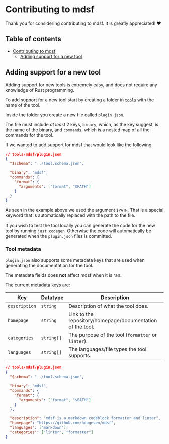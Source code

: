 # Contributing to mdsf

Thank you for considering contributing to mdsf. It is greatly appreciated! ❤️

## Table of contents

<!-- START_SECTION:toc -->

- [Contributing to mdsf](#contributing-to-mdsf)
  - [Adding support for a new tool](#adding-support-for-a-new-tool)

<!-- END_SECTION:toc -->

## Adding support for a new tool

Adding support for new tools is extremely easy, and does not require any knowledge of Rust programming.

To add support for a new tool start by creating a folder in [`tools`](tools/) with the name of the tool.

Inside the folder you create a new file called `plugin.json`.

The file must include _at least_ 2 keys, `binary`, which, as the key suggest, is the name of the binary, and `commands`, which is a nested map of all the commands for the tool.

If we wanted to add support for mdsf that would look like the following:

```json
// tools/mdsf/plugin.json
{
  "$schema": "../tool.schema.json",

  "binary": "mdsf",
  "commands": {
    "format": {
      "arguments": ["format", "$PATH"]
    }
  }
}
```

As seen in the example above we used the argument `$PATH`. That is a special keyword that is automatically replaced with the path to the file.

If you wish to test the tool locally you can generate the code for the new tool by running `just codegen`. Otherwise the code will automatically be generated when the `plugin.json` files is committed.

### Tool metadata

`plugin.json` also supports some metadata keys that are used when generating the documentation for the tool.

The metadata fields does **not** affect mdsf when it is ran.

The current metadata keys are:

| Key           | Datatype   | Description                                                |
| ------------- | ---------- | ---------------------------------------------------------- |
| `description` | `string`   | Description of what the tool does.                         |
| `homepage`    | `string`   | Link to the repository/homepage/documentation of the tool. |
| `categories`  | `string[]` | The purpose of the tool (`formatter` or `linter`).         |
| `languages`   | `string[]` | The languages/file types the tool supports.                |

```json
// tools/mdsf/plugin.json
{
  "$schema": "../tool.schema.json",

  "binary": "mdsf",
  "commands": {
    "format": {
      "arguments": ["format", "$PATH"]
    }
  },

  "description": "mdsf is a markdown codeblock formatter and linter",
  "homepage": "https://github.com/hougesen/mdsf",
  "languages": ["markdown"],
  "categories": ["linter", "formatter"]
}
```
